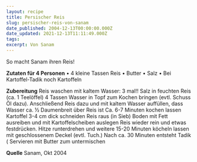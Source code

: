 ```yaml
---
layout: recipe
title: Persischer Reis
slug: persischer-reis-von-sanam
date_published: 2004-12-13T00:00:00.000Z
date_updated: 2021-12-13T11:11:49.000Z
tags:
excerpt: Von Sanam
---
```


So macht Sanam ihren Reis!

**Zutaten für 4 Personen**
• 4 kleine Tassen Reis
• Butter
• Salz
• Bei Kartoffel-Tadik noch Kartoffeln

**Zubereitung**
Reis waschen mit kaltem Wasser: 3 mal!!
Salz in feuchten Reis (ca. 1 Teelöffel)
4 Tassen Wasser in Topf zum Kochen bringen (evtl. Schuss Öl dazu).
Anschließend Reis dazu und mit kaltem Wasser auffüllen, dass Wasser ca. ½ Daumenbreit über Reis ist
Ca. 6-7 Minuten kochen lassen
Kartoffel 3-4 cm dick schneiden
Reis raus (in Sieb)
Boden mit Fett ausreiben und mit Kartoffelscheiben auslegen
Reis wieder rein und etwas festdrücken.
Hitze runterdrehen und weitere 15-20 Minuten köcheln lassen mit geschlossenem Deckel (evtl. Tuch.) Nach ca. 30 Minuten entsteht Tadik (
Servieren mit Butter zum untermischen

**Quelle** Sanam, Okt 2004
